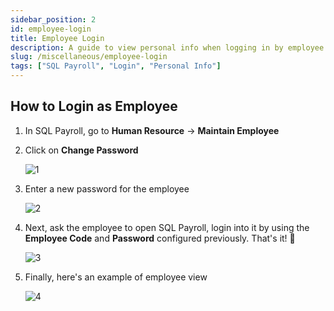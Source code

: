```yaml
---
sidebar_position: 2
id: employee-login
title: Employee Login
description: A guide to view personal info when logging in by employee
slug: /miscellaneous/employee-login
tags: ["SQL Payroll", "Login", "Personal Info"]
---
```


## How to Login as Employee

1. In SQL Payroll, go to **Human Resource** -> **Maintain Employee**

2. Click on **Change Password**

   ![1](/img/employee-login/1.png)

3. Enter a new password for the employee

   ![2](/img/employee-login/2.png)

4. Next, ask the employee to open SQL Payroll, login into it by using the **Employee Code** and **Password** configured previously. That's it! 🥳

   ![3](/img/employee-login/3.png)

5. Finally, here's an example of employee view

   ![4](/img/employee-login/4.png)
